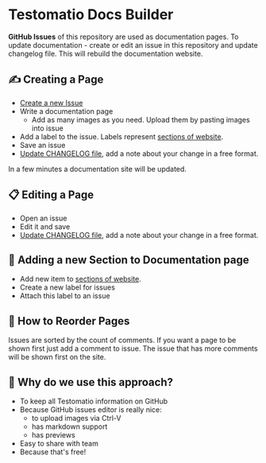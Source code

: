 # Testomatio Docs Builder

**GitHub Issues** of this repository are used as documentation pages.
To update documentation - create or edit an issue in this repository and update changelog file. This will rebuild the documentation website.

## ✍ Creating a Page

* [Create a new Issue](https://github.com/testomatio/docs/issues/new/choose)
* Write a documentation page
  * Add as many images as you need. Upload them by pasting images into issue
* Add a label to the issue. Labels represent [sections of website](https://github.com/testomatio/docs/blob/master/sections.js).
* Save an issue
* [Update CHANGELOG file](https://github.com/testomatio/docs/edit/master/CHANGELOG.js), add a note about your change in a free format.

In a few minutes a documentation site will be updated.

## 📋 Editing a Page

* Open an issue
* Edit it and save
* [Update CHANGELOG file](https://github.com/testomatio/docs/edit/master/CHANGELOG.js), add a note about your change in a free format.

## 📁 Adding a new Section to Documentation page

* Add new item to [sections of website](https://github.com/testomatio/docs/blob/master/sections.js).
* Create a new label for issues
* Attach this label to an issue

## 🔽 How to Reorder Pages

Issues are sorted by the count of comments. If you want a page to be shown first just add a comment to issue. The issue that has more comments will be shown first on the site.

## 🤔 Why do we use this approach?

* To keep all Testomatio information on GitHub
* Because GitHub issues editor is really nice:
  * to upload images via Ctrl-V
  * has markdown support
  * has previews
* Easy to share with team
* Because that's free!
